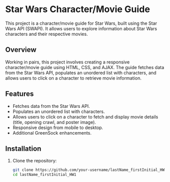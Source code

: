 # Star Wars Character/Movie Guide

This project is a character/movie guide for Star Wars, built using the Star Wars API (SWAPI). It allows users to explore information about Star Wars characters and their respective movies.

## Overview

Working in pairs, this project involves creating a responsive character/movie guide using HTML, CSS, and AJAX. The guide fetches data from the Star Wars API, populates an unordered list with characters, and allows users to click on a character to retrieve movie information.

## Features

- Fetches data from the Star Wars API.
- Populates an unordered list with characters.
- Allows users to click on a character to fetch and display movie details (title, opening crawl, and poster image).
- Responsive design from mobile to desktop.
- Additional GreenSock enhancements.

## Installation

1. Clone the repository:
   ```bash
   git clone https://github.com/your-username/lastName_firstInitial_HW1.git
   cd lastName_firstInitial_HW1
